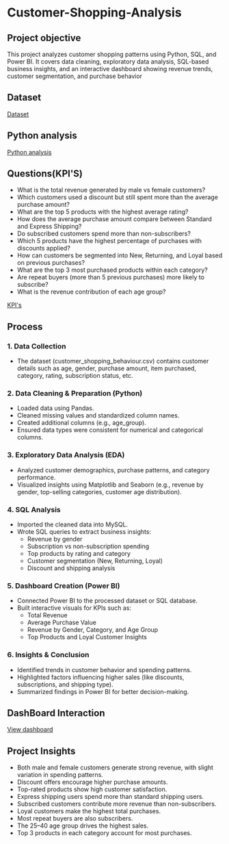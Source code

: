 # Customer-Shopping-Analysis
## Project objective
This project analyzes customer shopping patterns using Python, SQL, and Power BI. It covers data cleaning, exploratory data analysis, SQL-based business insights, and an interactive dashboard showing revenue trends, customer segmentation, and purchase behavior

## Dataset
<a href = "https://github.com/sathwik-cherukuri/Customer-Shopping-Analysis/blob/main/customer_shopping_behavior.csv">Dataset</a>

## Python analysis
<a href = "https://github.com/sathwik-cherukuri/Customer-Shopping-Analysis/blob/main/Customer_Shopping_Analysis.ipynb">Python analysis</a>

## Questions(KPI'S)
- What is the total revenue generated by male vs female customers?
- Which customers used a discount but still spent more than the average purchase amount?
- What are the top 5 products with the highest average rating?
- How does the average purchase amount compare between Standard and Express Shipping?
- Do subscribed customers spend more than non-subscribers?
- Which 5 products have the highest percentage of purchases with discounts applied?
- How can customers be segmented into New, Returning, and Loyal based on previous purchases?
- What are the top 3 most purchased products within each category?
- Are repeat buyers (more than 5 previous purchases) more likely to subscribe?
- What is the revenue contribution of each age group?
  
 <a href = "https://github.com/sathwik-cherukuri/Customer-Shopping-Analysis/blob/main/customer%20analysis%20using%20sql.sql"> KPI's </a> 

 ## Process 
### 1. Data Collection

- The dataset (customer_shopping_behaviour.csv) contains customer details such as age, gender, purchase amount, item purchased, category, rating, subscription status, etc.

### 2. Data Cleaning & Preparation (Python)
- Loaded data using Pandas.
- Cleaned missing values and standardized column names.
- Created additional columns (e.g., age_group).
- Ensured data types were consistent for numerical and categorical columns.
### 3. Exploratory Data Analysis (EDA)
- Analyzed customer demographics, purchase patterns, and category performance.
- Visualized insights using Matplotlib and Seaborn (e.g., revenue by gender, top-selling categories, customer age distribution).
### 4. SQL Analysis
- Imported the cleaned data into MySQL.
- Wrote SQL queries to extract business insights:
  - Revenue by gender
  - Subscription vs non-subscription spending
  - Top products by rating and category
  - Customer segmentation (New, Returning, Loyal)
  - Discount and shipping analysis
### 5. Dashboard Creation (Power BI)
- Connected Power BI to the processed dataset or SQL database.
- Built interactive visuals for KPIs such as:
  - Total Revenue
  - Average Purchase Value
  - Revenue by Gender, Category, and Age Group
  - Top Products and Loyal Customer Insights
### 6. Insights & Conclusion
- Identified trends in customer behavior and spending patterns.
- Highlighted factors influencing higher sales (like discounts, subscriptions, and shipping type).
- Summarized findings in Power BI for better decision-making.

## DashBoard Interaction
<a href = "https://github.com/sathwik-cherukuri/Customer-Shopping-Analysis/blob/main/customer%20dashboard.pbix">View dashboard</a>

## Project Insights
- Both male and female customers generate strong revenue, with slight variation in spending patterns.
- Discount offers encourage higher purchase amounts.
- Top-rated products show high customer satisfaction.
- Express shipping users spend more than standard shipping users.
- Subscribed customers contribute more revenue than non-subscribers.
- Loyal customers make the highest total purchases.
- Most repeat buyers are also subscribers.
- The 25–40 age group drives the highest sales.
- Top 3 products in each category account for most purchases.
